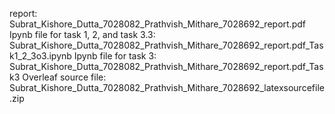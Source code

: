 report: Subrat_Kishore_Dutta_7028082_Prathvish_Mithare_7028692_report.pdf
Ipynb file for task 1, 2, and task 3.3: Subrat_Kishore_Dutta_7028082_Prathvish_Mithare_7028692_report.pdf_Task1_2_3o3.ipynb
Ipynb file for task 3: Subrat_Kishore_Dutta_7028082_Prathvish_Mithare_7028692_report.pdf_Task3
Overleaf source file: Subrat_Kishore_Dutta_7028082_Prathvish_Mithare_7028692_latexsourcefile.zip
